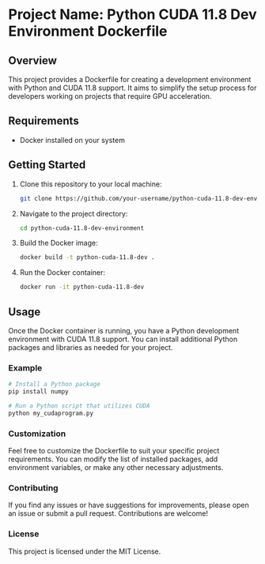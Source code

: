 # Project Name: Python CUDA 11.8 Dev Environment Dockerfile

## Overview

This project provides a Dockerfile for creating a development environment with Python and CUDA 11.8 support. It aims to simplify the setup process for developers working on projects that require GPU acceleration.

## Requirements

- Docker installed on your system

## Getting Started

1. Clone this repository to your local machine:

   ```bash
   git clone https://github.com/your-username/python-cuda-11.8-dev-environment.git
   ```

2. Navigate to the project directory:

   ```bash
   cd python-cuda-11.8-dev-environment
   ```

3. Build the Docker image:

   ```bash
   docker build -t python-cuda-11.8-dev .
   ```

4. Run the Docker container:

   ```bash
   docker run -it python-cuda-11.8-dev
   ```

## Usage

Once the Docker container is running, you have a Python development environment with CUDA 11.8 support. You can install additional Python packages and libraries as needed for your project.

### Example

```bash
# Install a Python package
pip install numpy

# Run a Python script that utilizes CUDA
python my_cudaprogram.py
```

### Customization

Feel free to customize the Dockerfile to suit your specific project requirements. You can modify the list of installed packages, add environment variables, or make any other necessary adjustments.

### Contributing

If you find any issues or have suggestions for improvements, please open an issue or submit a pull request. Contributions are welcome!

### License

This project is licensed under the MIT License.
